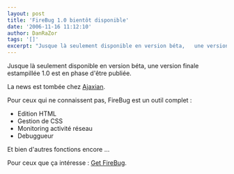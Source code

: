 ```yaml
---
layout: post
title: 'FireBug 1.0 bientôt disponible'
date: '2006-11-16 11:12:10'
author: DanRaZor
tags: '[]'
excerpt: "Jusque là seulement disponible en version béta,   une version finale estampillée 1.0 est en phase d'être publiée.  \n  \nLa news est tombée chez [Ajaxian](http://ajaxian.com/archives/getfirebug-10-is-getting-close).  \n  \nPour ceux qui ne connaissent pas, FireBug est un outil complet :  \n  \n* Edition HTML   * Gestion      …"
---
```


Jusque là seulement disponible en version béta,   une version finale estampillée 1.0 est en phase d'être publiée.

La news est tombée chez [Ajaxian](http://ajaxian.com/archives/getfirebug-10-is-getting-close).

Pour ceux qui ne connaissent pas, FireBug est un outil complet :

* Edition HTML
* Gestion de CSS
* Monitoring activité réseau
* Debuggueur

Et bien d'autres fonctions encore ...

Pour ceux que ça intéresse : [Get FireBug](http://www.getfirebug.com/).
